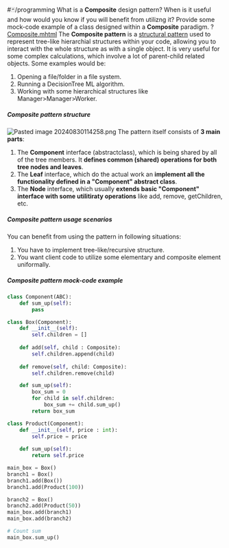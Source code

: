#🃏/programming
What is a **Composite** design pattern? When is it useful and how would you know if you will benefit from utilizng it? Provide some mock-code example of a class designed within a **Composite** paradigm.
?
[Composite.mhtml](Composite.mhtml)
The **Composite pattern** is a [structural pattern](Structural%20patterns.md)  used to represent tree-like hierarchial structures within your code, allowing you to interact with the whole structure as with a single object. It is very useful for some complex calculations, which involve a lot of parent-child related objects. Some examples would be:
1. Opening a file/folder in a file system.
2. Running a DecisionTree ML algorithm.
3. Working with some hierarchical structures like Manager>Manager>Worker.
##### Composite pattern structure
![Pasted image 20240830114258.png](Pasted%20image%2020240830114258.png)
The pattern itself consists of **3 main parts**:
1. The **Component** interface (abstractclass), which is being shared by all of the tree members. It **defines common (shared) operations for both tree nodes and leaves**.
2. The **Leaf** interface, which do the actual work an **implement all the functionality defined in a "Component" abstract class**.
3. The **Node** interface, which usually **extends basic "Component" interface with some utilitiraty operations** like add, remove, getChildren, etc.
##### Composite pattern usage scenarios
You can benefit from using the pattern in following situations:
1. You have to implement tree-like/recursive structure.
2. You want client code to utilize some elementary and composite element uniformally.
##### Composite pattern mock-code example
```python
class Component(ABC):
	def sum_up(self):
		pass

class Box(Component):
	def __init__(self):
		self.children = []
		
	def add(self, child : Composite):
		self.children.append(child)
		
	def remove(self, child: Composite):
		self.children.remove(child)

	def sum_up(self):
		box_sum = 0
		for child in self.children:
			box_sum += child.sum_up()
		return box_sum

class Product(Component):
	def __init__(self, price : int):
		self.price = price
		
	def sum_up(self):
		return self.price

main_box = Box()
branch1 = Box()
branch1.add(Box())
branch1.add(Product(100))

branch2 = Box()
branch2.add(Product(50))
main_box.add(branch1)
main_box.add(branch2)

# Count sum
main_box.sum_up()

```
<!--SR:!2026-01-12,359,310-->